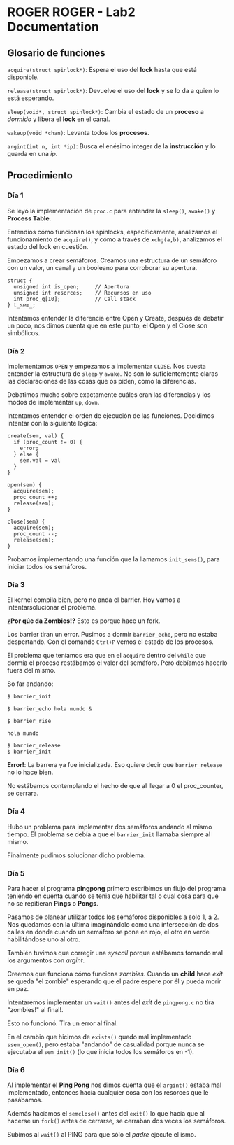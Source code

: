 # ROGER ROGER - Lab2 Documentation

## Glosario de funciones

`acquire(struct spinlock*)`: Espera el uso del **lock** hasta que está disponible.

`release(struct spinlock*)`: Devuelve el uso del **lock** y se lo da a quien lo está esperando.

`sleep(void*, struct spinlock*)`: Cambia el estado de un **proceso** a *dormido* y libera el **lock** en el canal.

`wakeup(void *chan)`: Levanta todos los **procesos**.

`argint(int n, int *ip)`: Busca el enésimo integer de la **instrucción** y lo guarda en una *ip*.

## Procedimiento

### Día 1

Se leyó la implementación de `proc.c` para entender la `sleep()`, `awake()` y **Process Table**.

Entendios cómo funcionan los spinlocks, específicamente, analizamos el funcionamiento de `acquire()`, y cómo a través de `xchg(a,b)`, analizamos el estado del lock en cuestión.

Empezamos a crear semáforos. Creamos una estructura de un semáforo con un valor, un canal y un booleano para corroborar su apertura.

```
struct {
  unsigned int is_open;     // Apertura
  unsigned int resorces;    // Recursos en uso
  int proc_q[10];           // Call stack
} t_sem_;
```

Intentamos entender la diferencia entre Open y Create, después de debatir un poco, nos dimos cuenta que en este punto, el Open y el Close son simbólicos.

### Día 2

Implementamos `OPEN` y empezamos a implementar `CLOSE`. Nos cuesta entender la estructura de `sleep` y `awake`. No son lo suficientemente claras las declaraciones de las cosas que os piden, como la diferencias.

Debatimos mucho sobre exactamente cuáles eran las diferencias y los modos de implementar `up`, `down`.

Intentamos entender el orden de ejecución de las funciones. Decidimos intentar con la siguiente lógica:

```
create(sem, val) {
  if (proc_count != 0) {
    error;
  } else {
    sem.val = val
  }
}

open(sem) {
  acquire(sem);
  proc_count ++;
  release(sem);
}

close(sem) {
  acquire(sem);
  proc_count --;
  release(sem);
}
```

Probamos implementando una función que la llamamos `init_sems()`, para iniciar todos los semáforos.

### Día 3

El kernel compila bien, pero no anda el barrier. Hoy vamos a intentarsolucionar el problema.

**¿Por qúe da Zombies!?**  Esto es porque hace un fork.

Los barrier tiran un error. Pusimos a dormir `barrier_echo`, pero no estaba despertando. Con el comando `Ctrl+P` vemos el estado de los procesos.

El problema que teníamos era que en el `acquire` dentro del `while` que dormía el proceso restábamos el valor del semáforo. Pero debíamos hacerlo fuera del mismo.

So far andando:

```
$ barrier_init

$ barrier_echo hola mundo &

$ barrier_rise

hola mundo

$ barrier_release
$ barrier_init
```
**Error!**: La barrera ya fue inicializada. Eso quiere decir que `barrier_release` no lo hace bien.

No estábamos contemplando el hecho de que al llegar a 0 el proc_counter, se cerrara.

### Día 4

Hubo un problema para implementar dos semáforos andando al mismo tiempo. El problema se debía a que el `barrier_init` llamaba siempre al mismo.

Finalmente pudimos solucionar dicho problema.

### Día 5

Para hacer el programa **pingpong** primero escribimos un flujo del programa teniendo en cuenta cuando se tenia que habilitar tal o cual cosa para que no se repitieran **Pings** o **Pongs**.

Pasamos de planear utilizar todos los semáforos disponibles a solo 1, a 2. Nos quedamos con la ultima imaginándolo como una intersección de dos calles en donde cuando un semáforo se pone en rojo, el otro en verde habilitándose uno al otro.

También tuvimos que corregir una *syscall* porque estábamos tomando mal los argumentos con *argint*.

Creemos que funciona cómo funciona *zombies*. Cuando un **child** hace *exit* se queda "el zombie" esperando que el padre espere por él y pueda morir en paz.

Intentaremos implementar un `wait()` antes del *exit* de `pingpong.c` no tira "zombies!" al final!.

Esto no funcionó. Tira un error al final.

En el cambio que hicimos de `exists()` quedo mal implementado `ssem_open()`, pero estaba "andando" de casualidad porque nunca se ejecutaba el `sem_init()` (lo que inicia todos los semáforos en -1).

### Día 6

Al implementar el **Ping Pong** nos dimos cuenta que el `argint()` estaba mal implementado, entonces hacía cualquier cosa con los resorces que le pasábamos.

Además hacíamos el `semclose()` antes del `exit()` lo que hacía que al hacerse un `fork()` antes de cerrarse, se cerraban dos veces los semáforos.

Subimos al `wait()` al PING para que sólo el *padre* ejecute el ismo.
